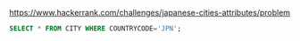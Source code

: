 https://www.hackerrank.com/challenges/japanese-cities-attributes/problem

```sql
SELECT * FROM CITY WHERE COUNTRYCODE='JPN';
```

